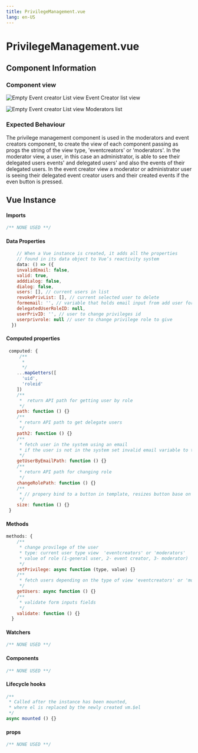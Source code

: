 ```yaml
---
title: PrivilegeManagement.vue
lang: en-US
---
```

# PrivilegeManagement.vue
## Component Information
### Component view
![Empty Event creator List view](/docs/dashboard/EmptyEventCreatorList.PNG)
Event Creator list view

![Empty Event creator List view](/docs/dashboard/Moderators.PNG)
Moderators list

### Expected Behaviour
The privilege management component is used  in the moderators and event creators component, to create the view of each component passing as progs the string of the view type, 'eventcreators' or 'moderators'. In the moderator view, a user, in this case an administrator, is able to see their delegated users events' and delegated users' and also the events of their delegated users. In the event creator view a moderator or administrator user is seeing their delegated event creator users and their created events if the even button is pressed.


## Vue Instance
#### Imports
``` js
/** NONE USED **/
```
#### Data Properties
``` js
    // When a Vue instance is created, it adds all the properties  
    // found in its data object to Vue’s reactivity system
    data: () => ({
    invalidEmail: false,
    valid: true,
    adddialog: false,
    dialog: false,
    users: [], // current users in list
    revokePrivList: [], // current selected user to delete
    formemail: '', // variable that holds email input from add user form
    delegatedUserRoleID: null,
    userPrivID: '', // user to change privileges id
    userprivrole: null // user to change privilege role to give
  })
```
#### Computed properties 
``` js
 computed: {
     /**
      * 
      */
    ...mapGetters([
      'uid',
      'roleid'
    ])
    /**
     *  return API path for getting user by role
     */
    path: function () {}
    /**
     * return API path to get delegate users
     */
    path2: function () {}
    /**
     * fetch user in the system using an email
     * if the user is not in the system set invalid email variable to true
     */
    getUserByEmailPath: function () {}
    /**
     * return API path for changing role 
     */
    changeRolePath: function () {}
    /**
     * // propery bind to a button in template, resizes button base on breakpoint size
     */
    size: function () {}
 }
```

#### Methods
``` js
methods: {
    /**
     * change provilege of the user
     * type: current user type view  'eventcreators' or 'moderators'
     * value of role (1-general user, 2- event creator, 3- moderator)
     */
    setPrivilege: async function (type, value) {}
    /**
     * fetch users depending on the type of view 'eventcreators' or 'moderators'
     */
    getUsers: async function () {}
    /**
     * validate form inputs fields
     */
    validate: function () {}
  }
```
#### Watchers
``` js
/** NONE USED **/
```
#### Components
``` js
/** NONE USED **/
```
#### Lifecycle hooks
``` js
/**
 * Called after the instance has been mounted, 
 * where el is replaced by the newly created vm.$el
 */
async mounted () {}
```
#### props
``` js
/** NONE USED **/
```